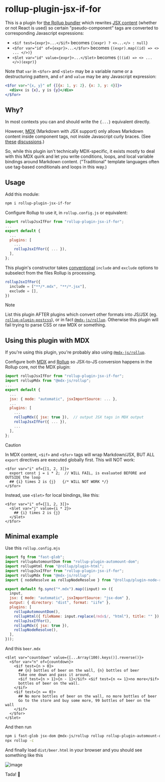 # rollup-plugin-jsx-if-for
This is a plugin for [the Rollup bundler](https://rollupjs.org) which
rewrites [JSX content](https://react.dev/learn/writing-markup-with-jsx)
(whether or not React is used) so certain "pseudo-component" tags are
converted to corresponding Javascript expressions:

- `<$if test={expr}>...</$if>` becomes `{(expr) ? <>...</> : null}`
- `<$for var="id" of={expr}>...</$for>` becomes `{(expr).map((id) => <> ... </>)}`
- `<$let var="id" value={expr}>...</$let>` becomes `{((id) => <> ... </>)(expr)}`

Note that `var` in `<$for>` and `<$let>` may be a variable name or a
destructuring pattern, and `of` and `value` may be any Javascript expression:
```jsx
<$for var="{x, y}" of {[{x: 1, y: 2}, {x: 3, y: 4}]}>
  <div>x is {x}, y is {y}</div>
</$for>
```

## Why?

In most contexts you can and should write the `{...}` equivalent directly.

However, [MDX](https://mdxjs.com/) (Markdown with JSX support)
only allows Markdown content inside component tags, not inside Javascript
curly braces. (See
[these](https://github.com/orgs/mdx-js/discussions/2581)
[discussions](https://github.com/orgs/mdx-js/discussions/2276).)

So, while this plugin isn't technically MDX-specific, it exists mostly to
deal with this MDX quirk and let you write conditions, loops, and local
variable bindings around Markdown content. ("Traditional" template
languages often use tag-based conditionals and loops in this way.)

## Usage

Add this module:
```sh
npm i rollup-plugin-jsx-if-for
```

Configure Rollup to use it, in `rollup.config.js` or equivalent:
```js
import rollupJsxIfFor from "rollup-plugin-jsx-if-for";
...
export default {
  ...
  plugins: [
    ...
    rollupJsxIfFor({ ... }),
  ],
};
```

This plugin's constructor takes
[conventional](https://rollupjs.org/plugin-development/#transformers)
`include` and `exclude` options to subselect from the files
Rollup is processing.

```js
rollupJsxIfFor({
  include = ["**/*.mdx", "**/*.jsx"],
  exclude = [],
})
```

> [!NOTE]
> List this plugin AFTER plugins which convert other formats into JS/JSX (eg.
> [`rollup-plugin-postcss`](https://github.com/egoist/rollup-plugin-postcss#readme)),
> or in fact [`@mdx-js/rollup`](https://mdxjs.com/packages/rollup/).
> Otherwise this plugin will fail trying to parse CSS or raw MDX or something.

## Using this plugin with MDX

If you're using this plugin, you're probably also using
[`@mdx-js/rollup`](https://mdxjs.com/packages/rollup/).

Configure both
[MDX](https://mdxjs.com/packages/mdx/#processoroptions)
and
[Rollup](https://rollupjs.org/configuration-options/#jsx)
so JSX-to-JS conversion happens in the Rollup core, not the MDX plugin:

```js
import rollupJsxIfFor from "rollup-plugin-jsx-if-for";
import rollupMdx from "@mdx-js/rollup";
...
export default {
  ...
  jsx: { mode: "automatic", jsxImportSource: ... },
  ...
  plugins: [
    ...
    rollupMdx({ jsx: true }),  // output JSX tags in MDX output
    rollupJsxIfFor({ ... }),
    ...
  ],
};
```

> [!CAUTION]
> In MDX content, `<$if>` and `<$for>` tags will wrap Markdown/JSX,
> BUT ALL `export` directives are executed globally first. This will NOT work:
> ```mdx
> <$for var="i" of={[1, 2, 3]}>
>   export const j = i * 2;  // WILL FAIL, is evaluated BEFORE and OUTSIDE the loop
>   ## {i} times 2 is {j}   {/* WILL NOT WORK */}
> </$for>
> ```
>
> Instead, use `<$let>` for local bindings, like this:
> ```mdx
> <$for var="i" of={[1, 2, 3]}>
>   <$let var="j" value={i * 2}>
>     ## {i} times 2 is {j}
>   </$let>
> </$for>
> ```

## Minimal example

Use this `rollup.config.mjs`

```js
import fg from "fast-glob";
import rollupAutomountDom from "rollup-plugin-automount-dom";
import rollupHtml from "@rollup/plugin-html";
import rollupJsxIfFor from "rollup-plugin-jsx-if-for";
import rollupMdx from "@mdx-js/rollup";
import { nodeResolve as rollupNodeResolve } from "@rollup/plugin-node-resolve";

export default fg.sync("*.mdx").map((input) => ({
  input,
  jsx: { mode: "automatic", jsxImportSource: "jsx-dom" },
  output: { directory: "dist", format: "iife" },
  plugins: [
    rollupAutomountDom(),
    rollupHtml({ fileName: input.replace(/mdx$/, "html"), title: "" }),
    rollupJsxIfFor(),
    rollupMdx({ jsx: true }),
    rollupNodeResolve(),
  ],
}));
```

And this `beer.mdx`

```mdx
<$let var="countdown" value={[...Array(100).keys()].reverse()}>
  <$for var="n" of={countdown}>
    <$if test={n > 0}>
      ## {n} bottles of beer on the wall, {n} bottles of beer
      Take one down and pass it around,
      <$if test={n > 1}>{n - 1}</$if> <$if test={n <= 1}>no more</$if>
      bottles of beer on the wall.
    </$if>
    <$if test={n == 0}>
      ## No more bottles of beer on the wall, no more bottles of beer
      Go to the store and buy some more, 99 bottles of beer on the wall
    </$if>
  </$for>
</$let>
```

And then run

```sh
npm i fast-glob jsx-dom @mdx-js/rollup rollup rollup-plugin-automount-dom @rollup/plugin-html rollup-plugin-jsx-if-for @rollup/plugin-node-resolve
npx rollup -c
```

And finally load `dist/beer.html` in your browser and you should see something
like this

![image](https://github.com/user-attachments/assets/18db5fb4-bfc6-4eed-883e-530b8c6a65c0)

Tada! 🍺
